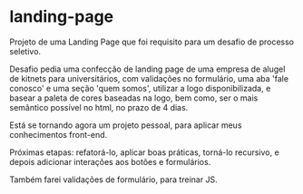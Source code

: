 # landing-page
Projeto de uma Landing Page que foi requisito para um desafio de processo seletivo.

Desafio pedia uma confecção de landing page de uma empresa de alugel de kitnets para universitários, com validações no formulário, uma aba 'fale conosco' e uma seção 'quem somos', utilizar a logo disponibilizada, e basear a paleta de cores baseadas na logo, bem como, ser o mais semântico possível no html, no prazo de 4 dias.

Está se tornando agora um projeto pessoal, para aplicar meus conhecimentos front-end.

Próximas etapas: refatorá-lo, aplicar boas práticas, torná-lo recursivo, e depois adicionar interações aos botões e formulários.

Também farei validações de formulário, para treinar JS.

